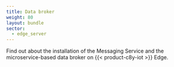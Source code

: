 ```yaml
---
title: Data broker
weight: 80
layout: bundle
sector:
  - edge_server
---
```


Find out about the installation of the Messaging Service and the microservice-based data broker on {{< product-c8y-iot >}} Edge.
